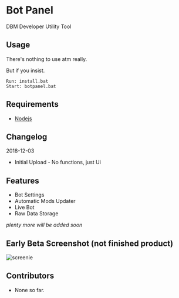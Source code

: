 # Bot Panel
DBM Developer Utility Tool

## Usage
There's nothing to use atm really.

But if you insist.
```
Run: install.bat
Start: botpanel.bat
```

## Requirements
* [Nodejs](https://nodejs.org/en/)

## Changelog
2018-12-03
* Initial Upload - No functions, just Ui

## Features
* Bot Settings
* Automatic Mods Updater
* Live Bot
* Raw Data Storage

*plenty more will be added soon*

## Early Beta Screenshot (not finished product)
![screenie](http://etcroot.pw/LNp2We.png)

## Contributors
* None so far.
